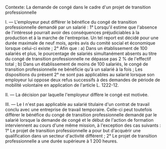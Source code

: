 Contexte: La demande de congé dans le cadre d'un projet de transition professionnelle

I. — L'employeur peut différer le bénéfice du congé de transition professionnelle demandé par un salarié : 1° Lorsqu'il estime que l'absence de l'intéressé pourrait avoir des conséquences préjudiciables à la production et à la marche de l'entreprise. Un tel report est décidé pour une durée maximale de neuf mois, après avis du comité social et économique lorsque celui-ci existe ; 2° Afin que : a) Dans un établissement de 100 salariés et plus, le pourcentage de salariés simultanément absents au titre du congé de transition professionnelle ne dépasse pas 2 % de l'effectif total ; b) Dans un établissement de moins de 100 salariés, le congé de transition professionnelle ne bénéficie qu'à un salarié à la fois ; Les dispositions du présent 2° ne sont pas applicables au salarié lorsque son employeur lui oppose deux refus successifs à des demandes de période de mobilité volontaire en application de l'article L. 1222-12.

II. — La décision par laquelle l'employeur diffère le congé est motivée.

III. — Le I n'est pas applicable au salarié titulaire d'un contrat de travail conclu avec une entreprise de travail temporaire. Celle-ci peut toutefois différer le bénéfice du congé de transition professionnelle demandé par le salarié lorsque la demande de congé et le début de l'action de formation interviennent au cours d'une même mission, à l'exception des cas suivants : 1° Le projet de transition professionnelle a pour but d'acquérir une qualification dans un secteur d'activité différent ; 2° Le projet de transition professionnelle a une durée supérieure à 1 200 heures.